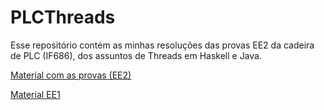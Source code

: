 # PLCThreads

Esse repositório contém as minhas resoluções das provas EE2 da cadeira de PLC (IF686), dos assuntos de Threads em Haskell e Java.

[Material com as provas (EE2)](https://docs.google.com/document/d/1is5XnYhPZren2WByiJ6SlGI_Jc2g4dFw4TTotTOI02I/edit)

[Material EE1](https://docs.google.com/document/d/1ltuiv8JSYIZFZas95a0PQUm2ymjwGvmW-bFFCqB1VmI/edit)
